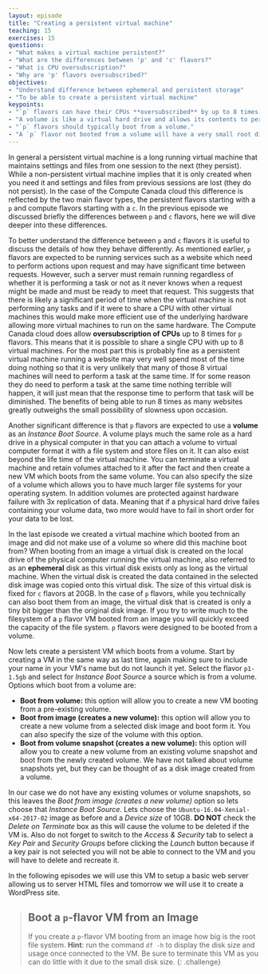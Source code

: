 ```yaml
---
layout: episode
title: "Creating a persistent virtual machine"
teaching: 15
exercises: 15
questions:
- "What makes a virtual machine persistent?"
- "What are the differences between 'p' and 'c' flavors?"
- "What is CPU oversubscription?"
- "Why are 'p' flavors oversubscribed?"
objectives:
- "Understand difference between ephemeral and persistent storage"
- "To be able to create a persistent virtual machine"
keypoints:
- "`p` flavors can have their CPUs **oversubscribed** by up to 8 times."
- "A volume is like a virtual hard drive and allows its contents to persist from one VM to the next."
- "`p` flavors should typically boot from a volume."
- "A `p` flavor not booted from a volume will have a very small root disk"
---
```


In general a persistent virtual machine is a long running virtual machine that maintains settings and files from one session to the next (they persist). While a non-persistent virtual machine implies that it is only created when you need it and settings and files from previous sessions are lost (they do not persist). In the case of the Compute Canada cloud this difference is reflected by the two main flavor types, the persistent flavors starting with a `p` and compute flavors starting with a `c`. In the previous episode we discussed briefly the differences between `p` and `c` flavors, here we will dive deeper into these differences.

To better understand the difference between `p` and `c` flavors it is useful to discuss the details of how they behave differently. As mentioned earlier, `p` flavors are expected to be running services such as a website which need to perform actions upon request and may have significant time between requests. However, such a server must remain running regardless of whether it is performing a task or not as it never knows when a request might be made and must be ready to meet that request. This suggests that there is likely a significant period of time when the virtual machine is not performing any tasks and if it were to share a CPU with other virtual machines this would make more efficient use of the underlying hardware allowing more virtual machines to run on the same hardware. The Compute Canada cloud does allow **oversubscription of CPUs** up to 8 times for `p` flavors. This means that it is possible to share a single CPU with up to 8 virtual machines. For the most part this is probably fine as a persistent virtual machine running a website may very well spend most of the time doing nothing so that it is very unlikely that many of those 8 virtual machines will need to perform a task at the same time. If for some reason they do need to perform a task at the same time nothing terrible will happen, it will just mean that the response time to perform that task will be diminished. The benefits of being able to run 8 times as many websites greatly outweighs the small possibility of slowness upon occasion.

Another significant difference is that `p` flavors are expected to use a **volume** as an *Instance Boot Source*. A volume plays much the same role as a hard drive in a physical computer in that you can attach a volume to virtual computer format it with a file system and store files on it. It can also exist beyond the life time of the virtual machine. You can terminate a virtual machine and retain volumes attached to it after the fact and then create a new VM which boots from the same volume. You can also specify the size of a volume which allows you to have much larger file systems for your operating system. In addition volumes are protected against hardware failure with 3x replication of data. Meaning that if a physical hard drive failes containing your volume data, two more would have to fail in short order for your data to be lost.

In the last episode we created a virtual machine which booted from an image and did not make use of a volume so where did this machine boot from? When booting from an image a virtual disk is created on the local drive of the physical computer running the virtual machine, also referred to as an **ephemeral** disk as this virtual disk exists only as long as the virtual machine. When the virtual disk is created the data contained in the selected disk image was copied onto this virtual disk. The size of this virtual disk is fixed for `c` flavors at 20GB. In the case of `p` flavors, while you technically can also boot them from an image, the virtual disk that is created is only a tiny bit bigger than the original disk image. If you try to write much to the filesystem of a `p` flavor VM booted from an image you will quickly exceed the capacity of the file system. `p` flavors were designed to be booted from a volume.

Now lets create a persistent VM which boots from a volume. Start by creating a VM in the same way as last time, again making sure to include your name in your VM's name but do not launch it yet. Select the flavor `p1-1.5gb` and select  for *Instance Boot Source* a source which is from a volume. Options which boot from a volume are:

* **Boot from volume:** this option will allow you to create a new VM booting from a pre-existing volume.
* **Boot from image (creates a new volume):** this option will allow you to create a new volume from a selected disk image and boot form it. You can also specify the size of the volume with this option.
* **Boot from volume snapshot (creates a new volume):** this option will allow you to create a new volume from an existing volume snapshot and boot from the newly created volume. We have not talked about volume snapshots yet, but they can be thought of as a disk image created from a volume.

In our case we do not have any existing volumes or volume snapshots, so this leaves the *Boot from image (creates a new volume)* option so lets choose that *Instance Boot Source*. Lets choose the `Ubuntu-16.04-Xenial-x64-2017-02` image as before and a *Device size* of 10GB. **DO NOT** check the *Delete on Terminate* box as this will cause the volume to be deleted if the VM is. Also do not forget to switch to the *Access & Security* tab to select a *Key Pair* and *Security Groups* before clicking the *Launch* button because if a key pair is not selected you will not be able to connect to the VM and you will have to delete and recreate it.

In the following episodes we will use this VM to setup a basic web server allowing us to server HTML files and tomorrow we will use it to create a WordPress site.

> ## Boot a `p`-flavor VM from an Image
>
> If you create a `p`-flavor VM booting from an image how big is the root file system. **Hint**: run the command `df -h` to display the disk size and usage once connected to the VM. Be sure to terminate this VM as you can do little with it due to the small disk size.
{: .challenge}
